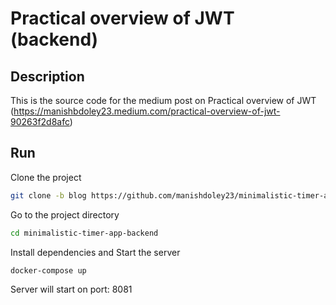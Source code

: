# Practical overview of JWT (backend)

## Description

This is the source code for the medium post on Practical overview of JWT (https://manishbdoley23.medium.com/practical-overview-of-jwt-90263f2d8afc)

## Run

Clone the project

```bash
git clone -b blog https://github.com/manishdoley23/minimalistic-timer-app-backend.git
```

Go to the project directory

```bash
cd minimalistic-timer-app-backend
```

Install dependencies and Start the server

```bash
docker-compose up
```

Server will start on port: 8081
